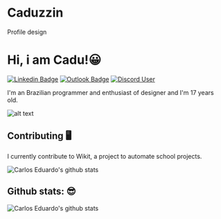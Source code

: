 # Caduzzin
 Profile design
 
 # Hi, i am Cadu!😀
[![Linkedin Badge](https://img.shields.io/static/v1?message=Carlos%20%45duardo&logo=linkedin&labelColor=grey&color=grey&logoColor=white&label=%20)](https://www.linkedin.com/in/carlos-eduardo-2884321bb/) [![Outlook Badge](https://img.shields.io/static/v1?message=caducadusantos1@outlook.com&logo=Gmail&labelColor=grey&color=grey&logoColor=white&label=%20)](mailto:caducadusantos1@outlook.com) [![Discord User](https://img.shields.io/static/v1?message=carlinhos%20%236099&logo=discord&labelColor=2C2F33&color=2C2F33&logoColor=white&label=%20)](https://discord.com/users/455174170729512982)

I'm an Brazilian programmer and 
enthusiast of designer  and I'm 17 years old.

![alt text](https://i.pinimg.com/originals/f8/3e/4d/f83e4d82b0e73bfd9753ebddfd0fd743.gif)



## Contributing 🖥️

I currently contribute to Wikit, a project to automate school projects.

![Carlos Eduardo's github stats](https://github-readme-stats.vercel.app/api/pin/?username=Caduzzin&repo=Wikit&theme=dark)


## Github stats: 😎
![Carlos Eduardo's github stats](https://github-readme-stats.vercel.app/api?username=Caduzzin&hide=["issues"]&&theme=dark)





